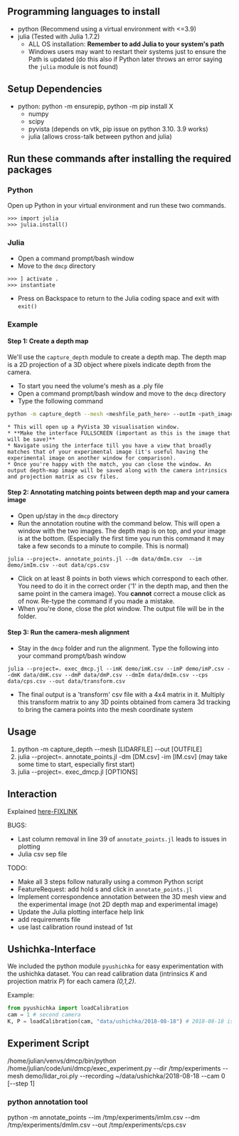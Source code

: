 ## Programming languages to install 
- python (Recommend using a virtual environment with <=3.9)
- julia (Tested with Julia 1.7.2)
  - ALL OS installation: **Remember to add Julia to your system's path**
  - Windows users may want to restart their systems just to ensure the Path is updated (do this also if Python later throws an error saying the ```julia``` module is not found)

## Setup Dependencies
 -  python: python -m ensurepip, python -m pip install X
    -  numpy
    -  scipy
    -  pyvista (depends on vtk, pip issue on python 3.10. 3.9 works)
    -  julia (allows cross-talk between python and julia)

## Run these commands after installing the required packages

### Python 
Open up Python in your virtual environment and run these two commands.

```
>>> import julia
>>> julia.install()
```

### Julia
* Open a command prompt/bash window
* Move to the ```dmcp``` directory
```
>>> ] activate .
>>> instantiate
```
* Press on Backspace to return to the Julia coding space and exit with ```exit()```

### Example

#### Step 1: Create a depth map 
We'll use the ```capture_depth``` module to create a depth map. The depth map is a 2D projection of 
a 3D object where pixels indicate depth from the camera.

* To start you need the volume's mesh as a .ply file
* Open a command prompt/bash window and move to the ```dmcp``` directory
* Type the following command
 ```bash
 python -m capture_depth --mesh <meshfile_path_here> --outIm <path_imagefilepathhere>.csv --outK <path_camera_intrinsics>.csv --outP <path_projectionmat>.csv
 ```
    * This will open up a PyVista 3D visualisation window.
	* **Make the interface FULLSCREEN (important as this is the image that will be save)**
	* Navigate using the interface till you have a view that broadly matches that of your experimental image (it's useful having the experimental image on another window for comparison).
    * Once you're happy with the match, you can close the window. An output depth-map image will be saved along with the camera intrinsics and projection matrix as csv files. 

#### Step 2: Annotating matching points between depth map and your camera image
* Open up/stay in the ```dmcp``` directory
* Run the annotation routine with the command below. This will open a window with the two images. The depth map is on top, and your image is at the bottom.
(Especially the first time you run this command it may take a few seconds to a minute to compile. This is normal)
```
julia --project=. annotate_points.jl --dm data/dmIm.csv  --im demo/imIm.csv --out data/cps.csv
```
* Click on at least 8 points in both views which correspond to each other. You need to do it in the correct order ('1' in the depth map, and then the same point in the camera image). You **cannot** correct a mouse click as of now. Re-type the command if you made a mistake. 
* When you're done, close the plot window. The output file will be in the folder.

#### Step 3: Run the camera-mesh alignment
* Stay in the ```dmcp``` folder and run the alignment. Type the following into your command prompt/bash window
```
julia --project=. exec_dmcp.jl --imK demo/imK.csv --imP demo/imP.csv --dmK data/dmK.csv --dmP data/dmP.csv --dmIm data/dmIm.csv --cps data/cps.csv --out data/transform.csv
```
* The final output is a 'transform' csv file with a 4x4 matrix in it. Multiply this transform matrix to any 3D points obtained from camera 3d tracking to bring the camera points into the mesh coordinate system


## Usage
 1. python -m capture_depth --mesh [LIDARFILE] --out [OUTFILE]
 2. julia --project=. annotate_points.jl -dm [DM.csv] -im [IM.csv] (may take some time to start, especially first start)
 3. julia --project=. exec_dmcp.jl [OPTIONS]

  
## Interaction
Explained [here-FIXLINK](https://makie.juliaplots.org/v0.15.2/examples/layoutables/axis/)

BUGS:
* Last column removal in line 39 of ```annotate_points.jl``` leads to issues in plotting
* Julia csv sep file

TODO:
* Make all 3 steps follow naturally using a common Python script
* FeatureRequest: add hold s and click in ```annotate_points.jl```
* Implement correspondence annotation between the 3D mesh view and the experimental image (not 2D depth map and experimental image)
* Update the Julia plotting interface help link
* add requirements file 
* use last calibration round instead of 1st

## Ushichka-Interface
We included the python module ```pyushichka``` for easy experimentation with the ushichka dataset.
You can read calibration data (intrinsics _K_ and projection matrix _P_) for each camera _(0,1,2)_.

Example:
```python
from pyushichka import loadCalibration
cam = 1 # second camera
K, P = loadCalibration(cam, "data/ushichka/2018-08-18") # 2018-08-18 is the recording of a specific night

```
## Experiment Script
/home/julian/venvs/dmcp/bin/python /home/julian/code/uni/dmcp/exec_experiment.py --dir /tmp/experiments --mesh demo/lidar_roi.ply --recording ~/data/ushichka/2018-08-18 --cam 0 [--step 1]

### python annotation tool
python -m annotate_points --im /tmp/experiments/imIm.csv --dm /tmp/experiments/dmIm.csv --out /tmp/experiments/cps.csv